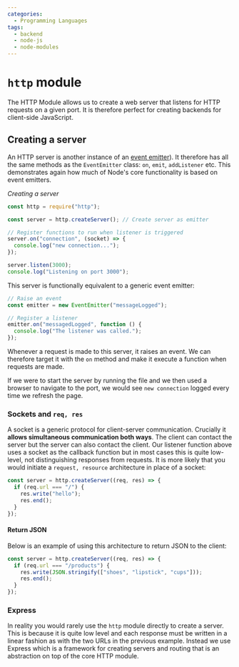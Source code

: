 ```yaml
---
categories:
  - Programming Languages
tags:
  - backend
  - node-js
  - node-modules
---
```


# `http` module

The HTTP Module allows us to create a web server that listens for HTTP requests on a given port. It is therefore perfect for creating backends for client-side JavaScript.

## Creating a server

An HTTP server is another instance of an [event emitter](/Programming_Languages/NodeJS/Modules/Core/events.md)). It therefore has all the same methods as the `EventEmitter` class: `on`, `emit`, `addListener` etc. This demonstrates again how much of Node's core functionality is based on event emitters.

_Creating a server_

```js
const http = require("http");

const server = http.createServer(); // Create server as emitter

// Register functions to run when listener is triggered
server.on("connection", (socket) => {
  console.log("new connection...");
});

server.listen(3000);
console.log("Listening on port 3000");
```

This server is functionally equivalent to a generic event emitter:

```js
// Raise an event
const emitter = new EventEmitter("messageLogged");

// Register a listener
emitter.on("messagedLogged", function () {
  console.log("The listener was called.");
});
```

Whenever a request is made to this server, it raises an event. We can therefore target it with the `on` method and make it execute a function when requests are made.

If we were to start the server by running the file and we then used a browser to navigate to the port, we would see `new connection` logged every time we refresh the page.

### Sockets and `req, res`

A socket is a generic protocol for client-server communication. Crucially it **allows simultaneous communication both ways**. The client can contact the server but the server can also contact the client. Our listener function above uses a socket as the callback function but in most cases this is quite low-level, not distinguishing responses from requests. It is more likely that you would initiate a `request, resource` architecture in place of a socket:

```js
const server = http.createServer((req, res) => {
  if (req.url === "/") {
    res.write("hello");
    res.end();
  }
});
```

#### Return JSON

Below is an example of using this architecture to return JSON to the client:

```js
const server = http.createServer((req, res) => {
  if (req.url === "/products") {
    res.write(JSON.stringify(["shoes", "lipstick", "cups"]));
    res.end();
  }
});
```

### Express

In reality you would rarely use the `http` module directly to create a server. This is because it is quite low level and each response must be written in a linear fashion as with the two URLs in the previous example. Instead we use Express which is a framework for creating servers and routing that is an abstraction on top of the core HTTP module.
